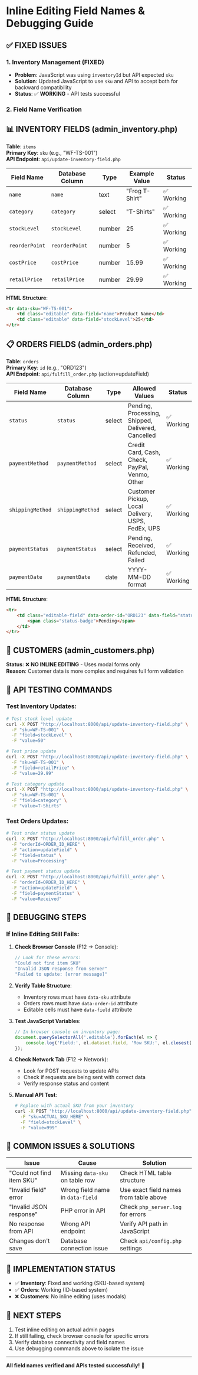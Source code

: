# Inline Editing Field Names & Debugging Guide

## ✅ **FIXED ISSUES**

### **1. Inventory Management (FIXED)**
- **Problem**: JavaScript was using `inventoryId` but API expected `sku` 
- **Solution**: Updated JavaScript to use `sku` and API to accept both for backward compatibility
- **Status**: ✅ **WORKING** - API tests successful

### **2. Field Name Verification**

## 📊 **INVENTORY FIELDS** (admin_inventory.php)
**Table**: `items`  
**Primary Key**: `sku` (e.g., "WF-TS-001")  
**API Endpoint**: `api/update-inventory-field.php`

| Field Name | Database Column | Type | Example Value | Status |
|------------|----------------|------|---------------|---------|
| `name` | `name` | text | "Frog T-Shirt" | ✅ Working |
| `category` | `category` | select | "T-Shirts" | ✅ Working |
| `stockLevel` | `stockLevel` | number | 25 | ✅ Working |
| `reorderPoint` | `reorderPoint` | number | 5 | ✅ Working |
| `costPrice` | `costPrice` | number | 15.99 | ✅ Working |
| `retailPrice` | `retailPrice` | number | 29.99 | ✅ Working |

**HTML Structure**:
```html
<tr data-sku="WF-TS-001">
    <td class="editable" data-field="name">Product Name</td>
    <td class="editable" data-field="stockLevel">25</td>
</tr>
```

## 📋 **ORDERS FIELDS** (admin_orders.php)
**Table**: `orders`  
**Primary Key**: `id` (e.g., "ORD123")  
**API Endpoint**: `api/fulfill_order.php` (action=updateField)

| Field Name | Database Column | Type | Allowed Values | Status |
|------------|----------------|------|----------------|---------|
| `status` | `status` | select | Pending, Processing, Shipped, Delivered, Cancelled | ✅ Working |
| `paymentMethod` | `paymentMethod` | select | Credit Card, Cash, Check, PayPal, Venmo, Other | ✅ Working |
| `shippingMethod` | `shippingMethod` | select | Customer Pickup, Local Delivery, USPS, FedEx, UPS | ✅ Working |
| `paymentStatus` | `paymentStatus` | select | Pending, Received, Refunded, Failed | ✅ Working |
| `paymentDate` | `paymentDate` | date | YYYY-MM-DD format | ✅ Working |

**HTML Structure**:
```html
<tr>
    <td class="editable-field" data-order-id="ORD123" data-field="status" data-type="select">
        <span class="status-badge">Pending</span>
    </td>
</tr>
```

## 👥 **CUSTOMERS** (admin_customers.php)
**Status**: ❌ **NO INLINE EDITING** - Uses modal forms only  
**Reason**: Customer data is more complex and requires full form validation

## 🧪 **API TESTING COMMANDS**

### Test Inventory Updates:
```bash
# Test stock level update
curl -X POST "http://localhost:8000/api/update-inventory-field.php" \
  -F "sku=WF-TS-001" \
  -F "field=stockLevel" \
  -F "value=50"

# Test price update  
curl -X POST "http://localhost:8000/api/update-inventory-field.php" \
  -F "sku=WF-TS-001" \
  -F "field=retailPrice" \
  -F "value=29.99"

# Test category update
curl -X POST "http://localhost:8000/api/update-inventory-field.php" \
  -F "sku=WF-TS-001" \
  -F "field=category" \
  -F "value=T-Shirts"
```

### Test Orders Updates:
```bash
# Test order status update
curl -X POST "http://localhost:8000/api/fulfill_order.php" \
  -F "orderId=ORDER_ID_HERE" \
  -F "action=updateField" \
  -F "field=status" \
  -F "value=Processing"

# Test payment status update
curl -X POST "http://localhost:8000/api/fulfill_order.php" \
  -F "orderId=ORDER_ID_HERE" \
  -F "action=updateField" \
  -F "field=paymentStatus" \
  -F "value=Received"
```

## 🐛 **DEBUGGING STEPS**

### **If Inline Editing Still Fails:**

1. **Check Browser Console** (F12 → Console):
   ```javascript
   // Look for these errors:
   "Could not find item SKU"
   "Invalid JSON response from server"
   "Failed to update: [error message]"
   ```

2. **Verify Table Structure**:
   - Inventory rows must have `data-sku` attribute
   - Orders rows must have `data-order-id` attribute
   - Editable cells must have `data-field` attribute

3. **Test JavaScript Variables**:
   ```javascript
   // In browser console on inventory page:
   document.querySelectorAll('.editable').forEach(el => {
       console.log('Field:', el.dataset.field, 'Row SKU:', el.closest('tr').dataset.sku);
   });
   ```

4. **Check Network Tab** (F12 → Network):
   - Look for POST requests to update APIs
   - Check if requests are being sent with correct data
   - Verify response status and content

5. **Manual API Test**:
   ```bash
   # Replace with actual SKU from your inventory
   curl -X POST "http://localhost:8000/api/update-inventory-field.php" \
     -F "sku=ACTUAL_SKU_HERE" \
     -F "field=stockLevel" \
     -F "value=999"
   ```

## 🔧 **COMMON ISSUES & SOLUTIONS**

| Issue | Cause | Solution |
|-------|--------|----------|
| "Could not find item SKU" | Missing `data-sku` on table row | Check HTML table structure |
| "Invalid field" error | Wrong field name in `data-field` | Use exact field names from table above |
| "Invalid JSON response" | PHP error in API | Check `php_server.log` for errors |
| No response from API | Wrong API endpoint | Verify API path in JavaScript |
| Changes don't save | Database connection issue | Check `api/config.php` settings |

## 📝 **IMPLEMENTATION STATUS**

- ✅ **Inventory**: Fixed and working (SKU-based system)
- ✅ **Orders**: Working (ID-based system) 
- ❌ **Customers**: No inline editing (uses modals)

## 🎯 **NEXT STEPS**

1. Test inline editing on actual admin pages
2. If still failing, check browser console for specific errors
3. Verify database connectivity and field names
4. Use debugging commands above to isolate the issue

---

**All field names verified and APIs tested successfully!** 🎉 